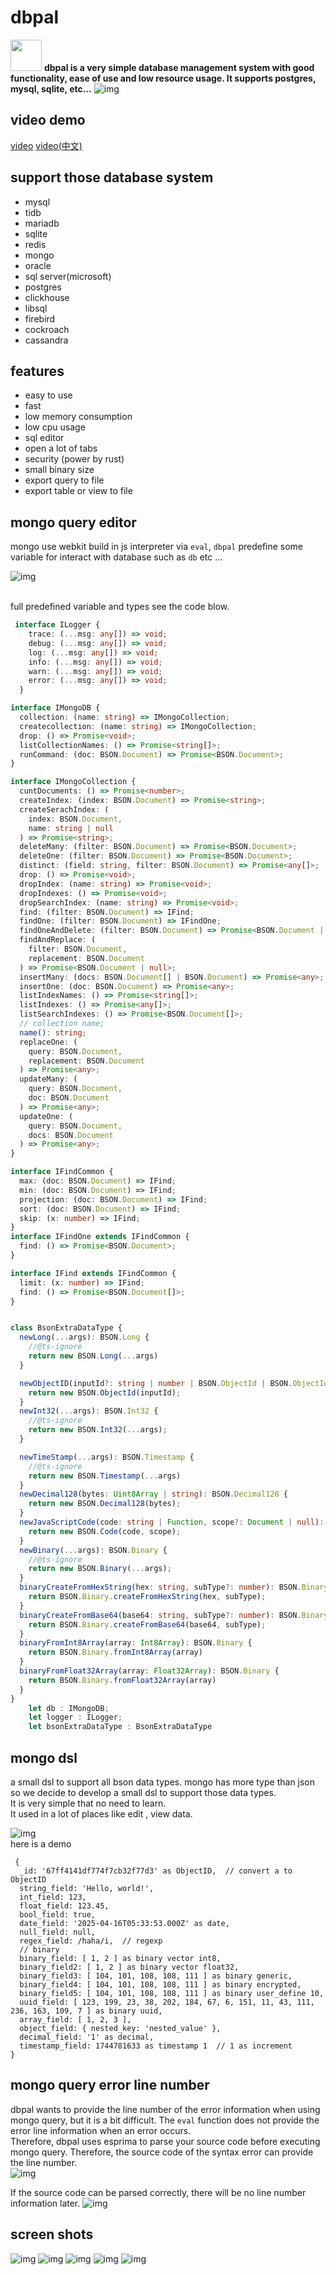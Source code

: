 # dbpal 

<img src="./images/icon.png" width="50"> **dbpal is a very simple database management system with good
        functionality, ease of use and low resource usage. It supports postgres,
        mysql, sqlite, etc...**
![img](./images/query.png)

## video demo
[video](https://www.youtube.com/watch?v=rQiUqanW2sM)
[video(中文)](https://www.youtube.com/watch?v=rQiUqanW2sM)

##  support those database system
* mysql
* tidb
* mariadb
* sqlite
* redis 
* mongo
* oracle
* sql server(microsoft)
* postgres
* clickhouse
* libsql
* firebird
* cockroach
* cassandra

## features
* easy to use
* fast
* low memory consumption
* low cpu usage
* sql editor
* open a lot of tabs
* security (power by rust)
* small binary size
* export query to file
* export table or view to file


## mongo query editor
mongo use webkit build in js interpreter via `eval`, `dbpal` predefine
some variable for interact with database such as `db` etc ...

![img](./images/mongo_query.png) 

<br/>
full predefined variable and types see the code blow.

~~~typescript
 interface ILogger {
    trace: (...msg: any[]) => void;
    debug: (...msg: any[]) => void;
    log: (...msg: any[]) => void;
    info: (...msg: any[]) => void;
    warn: (...msg: any[]) => void;
    error: (...msg: any[]) => void;
  }

interface IMongoDB {
  collection: (name: string) => IMongoCollection;
  createcollection: (name: string) => IMongoCollection;
  drop: () => Promise<void>;
  listCollectionNames: () => Promise<string[]>;
  runCommand: (doc: BSON.Document) => Promise<BSON.Document>;
}

interface IMongoCollection {
  cuntDocuments: () => Promise<number>;
  createIndex: (index: BSON.Document) => Promise<string>;
  createSerachIndex: (
    index: BSON.Document,
    name: string | null
  ) => Promise<string>;
  deleteMany: (filter: BSON.Document) => Promise<BSON.Document>;
  deleteOne: (filter: BSON.Document) => Promise<BSON.Document>;
  distinct: (field: string, filter: BSON.Document) => Promise<any[]>;
  drop: () => Promise<void>;
  dropIndex: (name: string) => Promise<void>;
  dropIndexes: () => Promise<void>;
  dropSearchIndex: (name: string) => Promise<void>;
  find: (filter: BSON.Document) => IFind;
  findOne: (filter: BSON.Document) => IFindOne;
  findOneAndDelete: (filter: BSON.Document) => Promise<BSON.Document | null>;
  findAndReplace: (
    filter: BSON.Document,
    replacement: BSON.Document
  ) => Promise<BSON.Document | null>;
  insertMany: (docs: BSON.Document[] | BSON.Document) => Promise<any>;
  insertOne: (doc: BSON.Document) => Promise<any>;
  listIndexNames: () => Promise<string[]>;
  listIndexes: () => Promise<any[]>;
  listSearchIndexes: () => Promise<BSON.Document[]>;
  // collection name;
  name(): string;
  replaceOne: (
    query: BSON.Document,
    replacement: BSON.Document
  ) => Promise<any>;
  updateMany: (
    query: BSON.Document,
    doc: BSON.Document
  ) => Promise<any>;
  updateOne: (
    query: BSON.Document,
    docs: BSON.Document
  ) => Promise<any>;
}

interface IFindCommon {
  max: (doc: BSON.Document) => IFind;
  min: (doc: BSON.Document) => IFind;
  projection: (doc: BSON.Document) => IFind;
  sort: (doc: BSON.Document) => IFind;
  skip: (x: number) => IFind;
}
interface IFindOne extends IFindCommon {
  find: () => Promise<BSON.Document>;
}

interface IFind extends IFindCommon {
  limit: (x: number) => IFind;
  find: () => Promise<BSON.Document[]>;
}


class BsonExtraDataType {
  newLong(...args): BSON.Long {
    //@ts-ignore
    return new BSON.Long(...args)
  }

  newObjectID(inputId?: string | number | BSON.ObjectId | BSON.ObjectIdLike | Uint8Array): BSON.ObjectId {
    return new BSON.ObjectId(inputId);
  }
  newInt32(...args): BSON.Int32 {
    //@ts-ignore
    return new BSON.Int32(...args);
  }

  newTimeStamp(...args): BSON.Timestamp {
    //@ts-ignore
    return new BSON.Timestamp(...args)
  }
  newDecimal128(bytes: Uint8Array | string): BSON.Decimal128 {
    return new BSON.Decimal128(bytes);
  }
  newJavaScriptCode(code: string | Function, scope?: Document | null): BSON.Code {
    return new BSON.Code(code, scope);
  }
  newBinary(...args): BSON.Binary {
    //@ts-ignore
    return new BSON.Binary(...args);
  }
  binaryCreateFromHexString(hex: string, subType?: number): BSON.Binary {
    return BSON.Binary.createFromHexString(hex, subType);
  }
  binaryCreateFromBase64(base64: string, subType?: number): BSON.Binary {
    return BSON.Binary.createFromBase64(base64, subType);
  }
  binaryFromInt8Array(array: Int8Array): BSON.Binary {
    return BSON.Binary.fromInt8Array(array)
  }
  binaryFromFloat32Array(array: Float32Array): BSON.Binary {
    return BSON.Binary.fromFloat32Array(array)
  }
}
    let db : IMongoDB;
    let logger : ILogger;
    let bsonExtraDataType : BsonExtraDataType
~~~

## mongo dsl
a small dsl to support all bson data types. mongo has more type than
json so we decide to develop a small dsl to support those data types.
<br/>
It is very simple that no need to learn.
<br/>
It used in a lot of places like edit , view data.

![img](./images/mongo_table_view.png)
<br/>
here is a demo

~~~
 {
  _id: '67ff4141df774f7cb32f77d3' as ObjectID,  // convert a to ObjectID
  string_field: 'Hello, world!',
  int_field: 123,
  float_field: 123.45,
  bool_field: true,
  date_field: '2025-04-16T05:33:53.000Z' as date,
  null_field: null,
  regex_field: /haha/i,  // regexp
  // binary
  binary_field: [ 1, 2 ] as binary vector int8,
  binary_field2: [ 1, 2 ] as binary vector float32,
  binary_field3: [ 104, 101, 108, 108, 111 ] as binary generic,
  binary_field4: [ 104, 101, 108, 108, 111 ] as binary encrypted,
  binary_field5: [ 104, 101, 108, 108, 111 ] as binary user_define 10,
  uuid_field: [ 123, 199, 23, 38, 202, 184, 67, 6, 151, 11, 43, 111, 236, 163, 109, 7 ] as binary uuid,
  array_field: [ 1, 2, 3 ],
  object_field: { nested_key: 'nested_value' },
  decimal_field: '1' as decimal,
  timestamp_field: 1744781633 as timestamp 1  // 1 as increment
}

~~~

## mongo query error line number
dbpal wants to provide the line number of the error information when using mongo query, but it is a bit difficult. 
The `eval` function does not provide the error line information when an error occurs.
<br/>
Therefore, dbpal uses esprima to parse your source code before executing mongo query. Therefore, the source code of the syntax error can provide the line number.
<br/>
![img](./images/mongo_query/error_has_line.png)

If the source code can be parsed correctly, there will be no line number information later.
![img](./images/mongo_query/error_has_line.png)


## screen shots
![img](./images/add_connection.png)
![img](./images/table_menu.png)
![img](./images/table_structure.png)
![img](./images/auto_completion.png)
![img](./images/memory_usage.png)